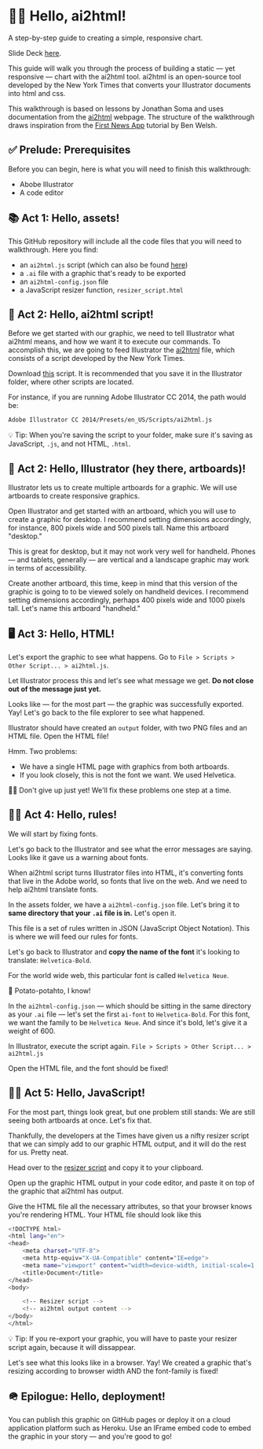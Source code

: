 # 👋🏽 Hello, ai2html!

A step-by-step guide to creating a simple, responsive chart.

Slide Deck [here](https://docs.google.com/presentation/d/1Btyhmg_uUvgqDFWIdLyOgFmGkmQxuEaRzIlWEMyMdY8/edit?usp=sharing).

This guide will walk you through the process of building a static — yet responsive — chart with the ai2html tool. ai2html is an open-source tool developed by the New York Times that converts your Illustrator documents into html and css.

This walkthrough is based on lessons by Jonathan Soma and uses documentation from the [ai2html](http://ai2html.org/) webpage. The structure of the walkthrough draws inspiration from the [First News App](https://first-news-app.readthedocs.io/en/latest/#) tutorial by Ben Welsh.

## ✅ Prelude: Prerequisites
Before you can begin, here is what you will need to finish this walkthrough:
- Abobe Illustrator
- A code editor

## 📚 Act 1: Hello, assets!
This GitHub repository will include all the code files that you will need to walkthrough. Here you find:
- an `ai2html.js` script (which can also be found [here](https://raw.githubusercontent.com/newsdev/ai2html/master/ai2html.js))
- a `.ai` file with a graphic that's ready to be exported
- an `ai2html-config.json` file
- a JavaScript resizer function, `resizer_script.html`

## 👀 Act 2: Hello, ai2html script!
Before we get started with our graphic, we need to tell Illustrator what ai2html means, and how we want it to execute our commands. To accomplish this, we are going to feed Illustrator the [ai2html](assets/ai2html.js) file, which consists of a script developed by the New York Times.

Download [this](assets/ai2html.js) script. It is recommended that you save it in the Illustrator folder, where other scripts are located.

For instance, if you are running Adobe Illustrator CC 2014, the path would be:
```bash
Adobe Illustrator CC 2014/Presets/en_US/Scripts/ai2html.js
```

💡 Tip: When you're saving the script to your folder, make sure it's saving as JavaScript, `.js`, and not HTML, `.html`.

## 🎨 Act 2: Hello, Illustrator (hey there, artboards)!
Illustrator lets us to create multiple artboards for a graphic. We will use artboards to create responsive graphics. 

Open Illustrator and get started with an artboard, which you will use to create a graphic for desktop. I recommend setting dimensions accordingly, for instance, 800 pixels wide and 500 pixels tall. Name this artboard "desktop."

This is great for desktop, but it may not work very well for handheld. Phones — and tablets, generally — are vertical and a landscape graphic may work in terms of accessibility. 

Create another artboard, this time, keep in mind that this version of the graphic is going to to be viewed solely on handheld devices. I recommend setting dimensions accordingly, perhaps 400 pixels wide and 1000 pixels tall. Let's name this artboard "handheld."


## 🖥 Act 3: Hello, HTML!

Let's export the graphic to see what happens. Go to `File > Scripts > Other Script... > ai2html.js`.

Let Illustrator process this and let's see what message we get. **Do not close out of the message just yet.**

Looks like — for the most part — the graphic was successfully exported. Yay! Let's go back to the file explorer to see what happened. 

Illustrator should have created an `output` folder, with two PNG files and an HTML file. Open the HTML file!

Hmm. Two problems:
- We have a single HTML page with graphics from both artboards.
- If you look closely, this is not the font we want. We used Helvetica.

💪🏽 Don't give up just yet! We'll fix these problems one step at a time.

## 👮🏽 Act 4: Hello, rules!
We will start by fixing fonts.

Let's go back to the Illustrator and see what the error messages are saying. Looks like it gave us a warning about fonts.

When ai2html script turns Illustrator files into HTML, it's converting fonts that live in the Adobe world, so fonts that live on the web. And we need to help ai2html translate fonts.

In the assets folder, we have a `ai2html-config.json` file. Let's bring it to **same directory that your `.ai` file is in.** Let's open it.

This file is a set of rules written in JSON (JavaScript Object Notation). This is where we will feed our rules for fonts.

Let's go back to Illustrator and **copy the name of the font** it's looking to translate: `Helvetica-Bold`.

For the world wide web, this particular font is called `Helvetica Neue`.

🥔 Potato-potahto, I know!

In the `ai2html-config.json` — which should be sitting in the same directory as your `.ai` file — let's set the first `ai-font` to `Helvetica-Bold`. For this font, we want the family to be `Helvetica Neue`. And since it's bold, let's give it a weight of 600.

In Illustrator, execute the script again. `File > Scripts > Other Script... > ai2html.js`

Open the HTML file, and the font should be fixed!


## 👨‍💻 Act 5: Hello, JavaScript! 
For the most part, things look great, but one problem still stands: We are still seeing both artboards at once. Let's fix that.

Thankfully, the developers at the Times have given us a nifty resizer script that we can simply add to our graphic HTML output, and it will do the rest for us. Pretty neat.

Head over to the [resizer script](assets/resizer_script.html) and copy it to your clipboard.

Open up the graphic HTML output in your code editor, and paste it on top of the graphic that ai2html has output.

Give the HTML file all the necessary attributes, so that your browser knows you're rendering HTML. Your HTML file should look like this
```bash
<!DOCTYPE html>
<html lang="en">
<head>
    <meta charset="UTF-8">
    <meta http-equiv="X-UA-Compatible" content="IE=edge">
    <meta name="viewport" content="width=device-width, initial-scale=1.0">
    <title>Document</title>
</head>
<body>

    <!-- Resizer script -->
    <!-- ai2html output content -->
</body>
</html>
```

💡 Tip: If you re-export your graphic, you will have to paste your resizer script again, because it will dissappear. 

Let's see what this looks like in a browser. Yay! We created a graphic that's resizing according to browser width AND the font-family is fixed!

## 🪖 Epilogue: Hello, deployment!
You can publish this graphic on GitHub pages or deploy it on a cloud application platform such as Heroku. Use an IFrame embed code to embed the graphic in your story — and you're good to go!